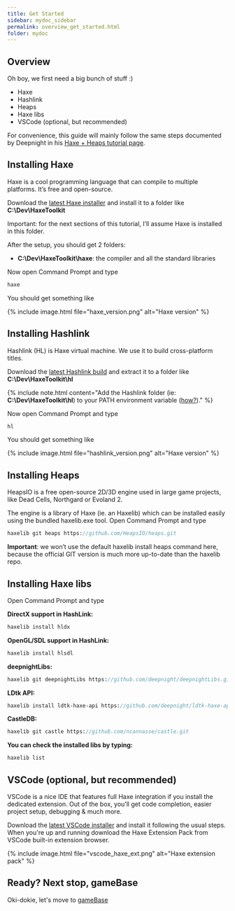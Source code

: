 ```yaml
---
title: Get Started
sidebar: mydoc_sidebar
permalink: overview_get_started.html
folder: mydoc
---
```


## Overview

Oh boy, we first need a big bunch of stuff :)

*  Haxe
*  Hashlink
*  Heaps
*  Haxe libs
*  VSCode (optional, but recommended)

For convenience, this guide will mainly follow the same steps documented by Deepnight in his [Haxe + Heaps tutorial page](https://deepnight.net/tutorials/).

## Installing Haxe 
Haxe is a cool programming language that can compile to multiple platforms. It’s free and open-source.

Download the [latest Haxe installer](https://haxe.org/download/) and install it to a folder like **C:\Dev\HaxeToolkit**

Important: for the next sections of this tutorial, I’ll assume Haxe is installed in this folder.

After the setup, you should get 2 folders:

*  **C:\Dev\HaxeToolkit\haxe**: the compiler and all the standard libraries

Now open Command Prompt and type 

```haxe
haxe
```

You should get something like

{% include image.html file="haxe_version.png" alt="Haxe version" %}


## Installing Hashlink 
Hashlink (HL) is Haxe virtual machine. We use it to build cross-platform titles.

Download the [latest Hashlink build](https://github.com/HaxeFoundation/hashlink/releases) and extract it to a folder like **C:\Dev\HaxeToolkit\hl**


{% include note.html content="Add the Hashlink folder (ie: **C:\Dev\HaxeToolkit\hl**)  to your PATH environment variable ([how?](https://www.google.com/search?q=adding+path+in+windows))." %}


Now open Command Prompt and type 

```haxe
hl
```

You should get something like

{% include image.html file="hashlink_version.png" alt="Haxe version" %}

## Installing Heaps 
HeapsIO is a free open-source 2D/3D engine used in large game projects, like Dead Cells, Northgard or Evoland 2.

The engine is a library of Haxe (ie. an Haxelib) which can be installed easily using the bundled haxelib.exe tool.
Open Command Prompt and type 

```haxe
haxelib git heaps https://github.com/HeapsIO/heaps.git 
```

**Important**: we won’t use the default haxelib install heaps command here, because the official GIT version is much more up-to-date than the haxelib repo.

## Installing Haxe libs

Open Command Prompt and type 


**DirectX support in HashLink:**
```haxe
haxelib install hldx
```
**OpenGL/SDL support in HashLink:**
```haxe
haxelib install hlsdl
```
**deepnightLibs:**
```haxe
haxelib git deepnightLibs https://github.com/deepnight/deepnightLibs.git
```
**LDtk API:**
```haxe
haxelib install ldtk-haxe-api https://github.com/deepnight/ldtk-haxe-api.git
```

**CastleDB:**
```haxe
haxelib git castle https://github.com/ncannasse/castle.git
```



**You can check the installed libs by typing:**
```haxe
haxelib list
```


## VSCode (optional, but recommended)

VSCode is a nice IDE that features full Haxe integration if you install the dedicated extension. Out of the box, you’ll get code completion, easier project setup, debugging & much more.

Download the [latest VSCode installer](https://code.visualstudio.com/) and install it following the usual steps.
When you're up and running download the Haxe Extension Pack from VSCode built-in extension browser.

{% include image.html file="vscode_haxe_ext.png" alt="Haxe extension pack" %}


## Ready? Next stop, gameBase

Oki-dokie, let's move to [gameBase](gamebase_setup.html)